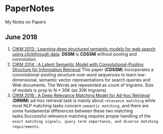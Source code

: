 # PaperNotes
My Notes on Papers 

## June 2018
1. [CIKM 2013 : Learning deep structured semantic models for web search using clickthrough data](https://www.microsoft.com/en-us/research/wp-content/uploads/2016/02/cikm2013_DSSM_fullversion.pdf). **DSSM** is **CDSSM** without pooling and convolution.
2. [CIKM 2014 : A Latent Semantic Model with Convolutional-Pooling Structure for Information Retrieval](http://www.iro.umontreal.ca/~lisa/pointeurs/ir0895-he-2.pdf) This paper (**CDSSM**) incorporates a convolutional-pooling structure over word sequences to learn low-dimensional, semantic vector representations for search queries and Web documents. The Words are repesented as count of trigrams. Size of models is prop to N * 30K (as 30K trigrams)
3. [CIKM 2016 : A Deep Relevance Matching Model for Ad-hoc Retrieval](https://arxiv.org/pdf/1711.08611.pdf) (**DRMM**)
ad-hoc retrieval task is mainly about `relevance matching` while most NLP matching tasks concern `semantic matching`, and there are some
fundamental differences between these two matching tasks.Successful relevance matching requires proper handling of the `exact matching signals, query term importance, and diverse matching requirements`.


